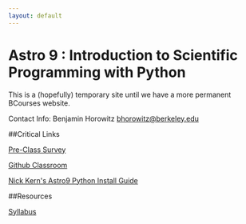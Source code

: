 ```yaml
---
layout: default
---
```



# Astro 9 : Introduction to Scientific Programming with Python

This is a (hopefully) temporary site until we have a more permanent BCourses website.

Contact Info: Benjamin Horowitz [bhorowitz@berkeley.edu](mailto:bhorowitz@berkeley.edu)

##Critical Links

[Pre-Class Survey](https://docs.google.com/forms/d/e/1FAIpQLSdPB0K_O-kFpc79ciTxTyqE-cFm_xc4ebBOBHTUlb1aRD_row/viewform?usp=sf_link)

[Github Classroom](https://classroom.github.com/a/74fTxXlj)

[Nick Kern's Astro9 Python Install Guide](https://nkern.github.io/Astro_9/install.html)

##Resources

[Syllabus](./syllabus.pdf)